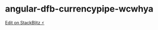 # angular-dfb-currencypipe-wcwhya

[Edit on StackBlitz ⚡️](https://stackblitz.com/edit/angular-dfb-currencypipe-wcwhya)